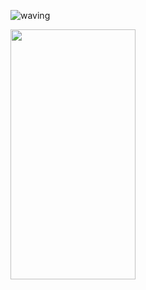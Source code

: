 
![waving](https://capsule-render.vercel.app/api?type=waving&height=260&text=Hi!%20I'm%20MinSu%20!&fontAlign=50&fontAlignY=50&color=gradient)

<img src="(https://www.ssafy.com/swp/rps/images/SSAFY_share-img_01.png)" width="200" height="400"/>
